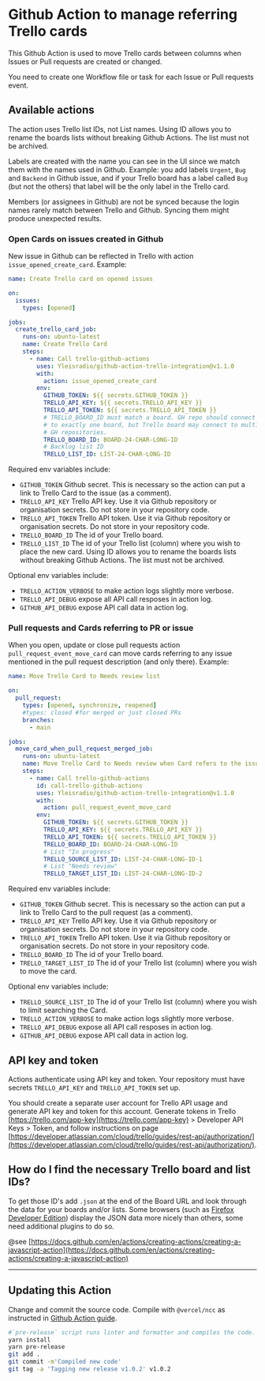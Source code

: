 # Github Action to manage referring Trello cards

This Github Action is used to move Trello cards between columns when Issues or Pull requests are created or changed.

You need to create one Workflow file or task for each Issue or Pull requests event.

## Available actions

The action uses Trello list IDs, not List names. Using ID allows you to rename the boards lists without breaking Github Actions. The list must not be archived.

Labels are created with the name you can see in the UI since we match them with the names used in Github. Example: you add labels `Urgent`, `Bug` and `Backend` in Github issue, and if your Trello board has a label called `Bug` (but not the others) that label will be the only label in the Trello card.

Members (or assignees in Github) are not be synced because the login names rarely match between Trello and Github. Syncing them might produce unexpected results.

### Open Cards on issues created in Github

New issue in Github can be reflected in Trello with action `issue_opened_create_card`. Example:

```yaml
name: Create Trello card on opened issues

on:
  issues:
    types: [opened]

jobs:
  create_trello_card_job:
    runs-on: ubuntu-latest
    name: Create Trello Card
    steps:
      - name: Call trello-github-actions
        uses: Yleisradio/github-action-trello-integration@v1.1.0
        with:
          action: issue_opened_create_card
        env:
          GITHUB_TOKEN: ${{ secrets.GITHUB_TOKEN }}
          TRELLO_API_KEY: ${{ secrets.TRELLO_API_KEY }}
          TRELLO_API_TOKEN: ${{ secrets.TRELLO_API_TOKEN }}
          # TRELLO_BOARD_ID must match a board. GH repo should connect
          # to exactly one board, but Trello board may connect to multiple
          # GH repositories.
          TRELLO_BOARD_ID: BOARD-24-CHAR-LONG-ID
          # Backlog list ID
          TRELLO_LIST_ID: LIST-24-CHAR-LONG-ID
```

Required env variables include:

- `GITHUB_TOKEN` Github secret. This is necessary so the action can put a link to Trello Card to the issue (as a comment).
- `TRELLO_API_KEY` Trello API key. Use it via Github repository or organisation secrets. Do not store in your repository code.
- `TRELLO_API_TOKEN` Trello API token. Use it via Github repository or organisation secrets. Do not store in your repository code.
- `TRELLO_BOARD_ID` The id of your Trello board.
- `TRELLO_LIST_ID` The id of your Trello list (column) where you wish to place the new card. Using ID allows you to rename the boards lists without breaking Github Actions. The list must not be archived.

Optional env variables include:

- `TRELLO_ACTION_VERBOSE` to make action logs slightly more verbose.
- `TRELLO_API_DEBUG` expose all API call resposes in action log.
- `GITHUB_API_DEBUG` expose API call data in action log.

### Pull requests and Cards referring to PR or issue

When you open, update or close pull requests action `pull_request_event_move_card` can move cards referring to any issue mentioned in the pull request description (and only there). Example:

```yaml
name: Move Trello Card to Needs review list

on:
  pull_request:
    types: [opened, synchronize, reopened]
    #types: closed #for merged or just closed PRs
    branches:
      - main

jobs:
  move_card_when_pull_request_merged_job:
    runs-on: ubuntu-latest
    name: Move Trello Card to Needs review when Card refers to the issue referred by PR
    steps:
      - name: Call trello-github-actions
        id: call-trello-github-actions
        uses: Yleisradio/github-action-trello-integration@v1.1.0
        with:
          action: pull_request_event_move_card
        env:
          GITHUB_TOKEN: ${{ secrets.GITHUB_TOKEN }}
          TRELLO_API_KEY: ${{ secrets.TRELLO_API_KEY }}
          TRELLO_API_TOKEN: ${{ secrets.TRELLO_API_TOKEN }}
          TRELLO_BOARD_ID: BOARD-24-CHAR-LONG-ID
          # List "In progress"
          TRELLO_SOURCE_LIST_ID: LIST-24-CHAR-LONG-ID-1
          # List "Needs review"
          TRELLO_TARGET_LIST_ID: LIST-24-CHAR-LONG-ID-2
```

Required env variables include:

- `GITHUB_TOKEN` Github secret. This is necessary so the action can put a link to Trello Card to the pull request (as a comment).
- `TRELLO_API_KEY` Trello API key. Use it via Github repository or organisation secrets. Do not store in your repository code.
- `TRELLO_API_TOKEN` Trello API token. Use it via Github repository or organisation secrets. Do not store in your repository code.
- `TRELLO_BOARD_ID` The id of your Trello board.
- `TRELLO_TARGET_LIST_ID` The id of your Trello list (column) where you wish to move the card.

Optional env variables include:

- `TRELLO_SOURCE_LIST_ID` The id of your Trello list (column) where you wish to limit searching the Card.
- `TRELLO_ACTION_VERBOSE` to make action logs slightly more verbose.
- `TRELLO_API_DEBUG` expose all API call resposes in action log.
- `GITHUB_API_DEBUG` expose API call data in action log.

## API key and token

Actions authenticate using API key and token. Your repository must have secrets `TRELLO_API_KEY` and `TRELLO_API_TOKEN` set up.

You should create a separate user account for Trello API usage and generate API key and token for this account. Generate tokens in Trello [https://trello.com/app-key](https://trello.com/app-key) > Developer API Keys > Token, and follow instructions on page [https://developer.atlassian.com/cloud/trello/guides/rest-api/authorization/](https://developer.atlassian.com/cloud/trello/guides/rest-api/authorization/).

## How do I find the necessary Trello board and list IDs?

To get those ID's add `.json` at the end of the Board URL and look through the data for your boards and/or lists. Some browsers (such as [Firefox Developer Edition](https://www.mozilla.org/en-US/firefox/developer/)) display the JSON data more nicely than others, some need additional plugins to do so.

@see [https://docs.github.com/en/actions/creating-actions/creating-a-javascript-action](https://docs.github.com/en/actions/creating-actions/creating-a-javascript-action)

---

## Updating this Action

Change and commit the source code. Compile with `@vercel/ncc` as instructed in [Github Action guide](https://docs.github.com/en/actions/creating-actions/creating-a-javascript-action#commit-tag-and-push-your-action-to-github).

```bash
#`pre-release` script runs linter and formatter and compiles the code.
yarn install
yarn pre-release
git add .
git commit -m'Compiled new code'
git tag -a 'Tagging new release v1.0.2' v1.0.2
```
